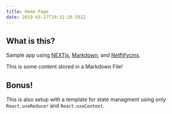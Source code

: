 ```yaml
---
title: Home Page
date: 2019-03-17T19:31:20.591Z
---
```


## What is this?

Sample app using [NEXTjs](https://nextjs.org/), [Markdown](https://hmsk.github.io/frontmatter-markdown-loader/), and [Netflifycms](https://www.netlifycms.org/).

This is some content stored in a Markdown File!

## Bonus!

This is also setup with a template for state managment using only `React.useReducer` and `React.useContext`.
